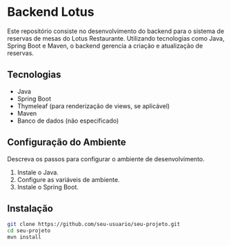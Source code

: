 # Backend Lotus 

Este repositório consiste no desenvolvimento do backend para o sistema de reservas de mesas do Lotus Restaurante. Utilizando tecnologias como Java, Spring Boot e Maven, o backend gerencia a criação e atualização de reservas.

## Tecnologias

- Java
- Spring Boot
- Thymeleaf (para renderização de views, se aplicável)
- Maven
- Banco de dados (não especificado)
## Configuração do Ambiente

Descreva os passos para configurar o ambiente de desenvolvimento.

1. Instale o Java.
2. Configure as variáveis de ambiente.
3. Instale o Spring Boot.


## Instalação


```bash
git clone https://github.com/seu-usuario/seu-projeto.git
cd seu-projeto
mvn install